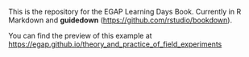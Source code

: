 This is the repository for the EGAP Learning Days Book. Currently in R Markdown and **guidedown** (https://github.com/rstudio/bookdown).

You can find the preview of this example at <https://egap.github.io/theory_and_practice_of_field_experiments> 

